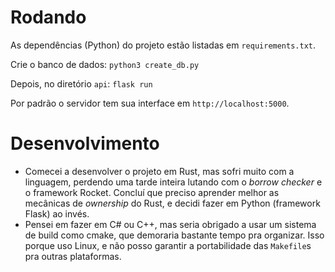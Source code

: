 # Rodando
As dependências (Python) do projeto estão listadas em `requirements.txt`.

Crie o banco de dados:
```python3 create_db.py```

Depois, no diretório `api`:
```flask run```

Por padrão o servidor tem sua interface em `http://localhost:5000`.

# Desenvolvimento
- Comecei a desenvolver o projeto em Rust, mas sofri muito com a linguagem, perdendo uma tarde inteira lutando com o *borrow checker* e o framework Rocket. Concluí que preciso aprender melhor as mecânicas de *ownership* do Rust, e decidi fazer em Python (framework Flask) ao invés.
- Pensei em fazer em C# ou C++, mas seria obrigado a usar um sistema de build como cmake, que demoraria bastante tempo pra organizar. Isso porque uso Linux, e não posso garantir a portabilidade das `Makefile`s pra outras plataformas.
